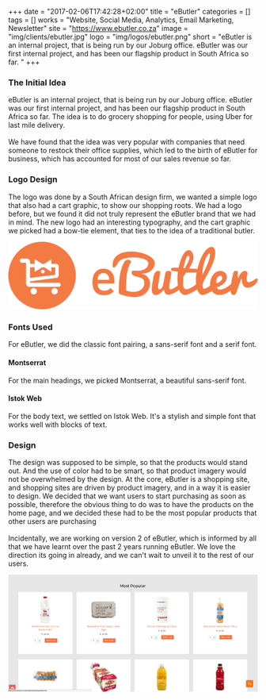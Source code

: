 +++
date = "2017-02-06T17:42:28+02:00"
title = "eButler"
categories = []
tags = []
works = "Website, Social Media, Analytics, Email Marketing, Newsletter"
site = "https://www.ebutler.co.za"
image = "img/clients/ebutler.jpg"
logo = "img/logos/ebutler.png"
short = "eButler is an internal project, that is being run by our Joburg office. eButler was our first internal project, and has been our flagship product in South Africa so far. "
+++


### The Initial Idea
eButler is an internal project, that is being run by our Joburg office. eButler was our first internal project, and has been our flagship product in South Africa so far. The idea is to do grocery shopping for people, using Uber for last mile delivery.
<br>
<br>
We have found that the idea was very popular with companies that need someone to restock their office supplies, which led to the birth of eButler for business, which has accounted for most of our sales revenue so far.

### Logo Design
The logo was done by a South African design firm, we wanted a simple logo that also had a cart graphic, to show our shopping roots. We had a logo before, but we found it did not truly represent the eButler brand that we had in mind. The new logo had an interesting typography, and the cart graphic we picked had a bow-tie element, that ties to the idea of a traditional butler.
<p class='case-study-logo' markdown='1'>
<img src="/img/logos/ebutler.png" alt="eButler Logo" class="img-responsive">
</p>

### Fonts Used
For eButler, we did the classic font pairing, a sans-serif font and a serif font.

#### Montserrat
For the main headings, we picked Montserrat, a beautiful sans-serif font.

#### Istok Web
For the body text, we settled on Istok Web. It's a stylish and simple font that works well with blocks of text.

### Design
The design was supposed to be simple, so that the products would stand out. And the use of color had to be smart, so that product imagery would not be overwhelmed by the design. At the core, eButler is a shopping site, and shopping sites are driven by product imagery, and in a way it is easier to design. We decided that we want users to start purchasing as soon as possible, therefore the obvious thing to do was to have the products on the home page, and we decided these had to be the most popular products that other users are purchasing
<br><br>
Incidentally, we are working on version 2 of eButler, which is informed by all that we have learnt over the past 2 years running eButler. We love the direction its going in already, and we can't wait to unveil it to the rest of our users.
<p class='screenshots' markdown='1'>
<img src="/img/screenshots/ebutler-2.png" alt="eButler Design" class="img-responsive">
</p>
